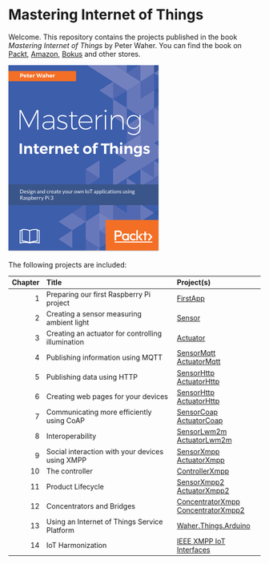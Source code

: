 Mastering Internet of Things
================================

Welcome. This repository contains the projects published in the book
*Mastering Internet of Things* by Peter Waher. You can find the book
on [Packt](https://www.packtpub.com/networking-and-servers/mastering-internet-things),
[Amazon](https://www.amazon.com/Mastering-Internet-Things-Peter-Waher/dp/1788397487/),
[Bokus](https://www.bokus.com/bok/9781788397483/mastering-internet-of-things/)
and other stores.

![Mastering Internet of Things Book Cover](/Images/Cover.png)

The following projects are included:

| Chapter | Title                                             | Project(s)                                                                                               |
|--------:|:--------------------------------------------------|:---------------------------------------------------------------------------------------------------------|
|       1 | Preparing our first Raspberry Pi project          | [FirstApp](FirstApp)                                                                                     |
|       2 | Creating a sensor measuring ambient light         | [Sensor](Sensor)                                                                                         |
|       3 | Creating an actuator for controlling illumination | [Actuator](Actuator)                                                                                     |
|       4 | Publishing information using MQTT                 | [SensorMqtt](SensorMqtt)<br/>[ActuatorMqtt](ActuatorMqtt)                                                |
|       5 | Publishing data using HTTP                        | [SensorHttp](SensorHttp)<br/>[ActuatorHttp](ActuatorHttp)                                                |
|       6 | Creating web pages for your devices               | [SensorHttp](SensorHttp)<br/>[ActuatorHttp](ActuatorHttp)                                                |
|       7 | Communicating more efficiently using CoAP         | [SensorCoap](SensorCoap)<br/>[ActuatorCoap](ActuatorCoap)                                                |
|       8 | Interoperability                                  | [SensorLwm2m](SensorLwm2m)<br/>[ActuatorLwm2m](ActuatorLwm2m)                                            |
|       9 | Social interaction with your devices using XMPP   | [SensorXmpp](SensorXmpp)<br/>[ActuatorXmpp](ActuatorXmpp)                                                |
|      10 | The controller                                    | [ControllerXmpp](ControllerXmpp)                                                                         |
|      11 | Product Lifecycle                                 | [SensorXmpp2](SensorXmpp2)<br/>[ActuatorXmpp2](ActuatorXmpp2)                                            |
|      12 | Concentrators and Bridges                         | [ConcentratorXmpp](ConcentratorXmpp)<br/>[ConcentratorXmpp2](ConcentratorXmpp2)                          |
|      13 | Using an Internet of Things Service Platform      | [Waher.Things.Arduino](https://github.com/PeterWaher/IoTGateway/tree/master/Things/Waher.Things.Arduino) |
|      14 | IoT Harmonization                                 | [IEEE XMPP IoT Interfaces](https://gitlab.com/IEEE-SA/XMPPI/IoT)                                         |
